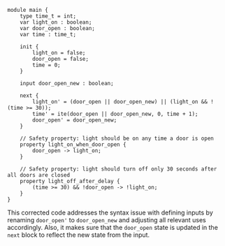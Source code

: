 ```uclid
module main {
    type time_t = int;
    var light_on : boolean;
    var door_open : boolean;
    var time : time_t;

    init {
        light_on = false;
        door_open = false;
        time = 0;
    }

    input door_open_new : boolean;

    next {
        light_on' = (door_open || door_open_new) || (light_on && !(time >= 30));
        time' = ite(door_open || door_open_new, 0, time + 1);
        door_open' = door_open_new;
    }

    // Safety property: light should be on any time a door is open
    property light_on_when_door_open {
        door_open -> light_on;
    }

    // Safety property: light should turn off only 30 seconds after all doors are closed
    property light_off_after_delay {
        (time >= 30) && !door_open -> !light_on;
    }
}
```
This corrected code addresses the syntax issue with defining inputs by renaming `door_open'` to `door_open_new` and adjusting all relevant uses accordingly. Also, it makes sure that the `door_open` state is updated in the `next` block to reflect the new state from the input.